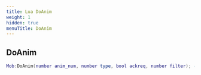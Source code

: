 ```yaml
---
title: Lua DoAnim
weight: 1
hidden: true
menuTitle: DoAnim
---
```

## DoAnim
```lua
Mob:DoAnim(number anim_num, number type, bool ackreq, number filter); -- void
```